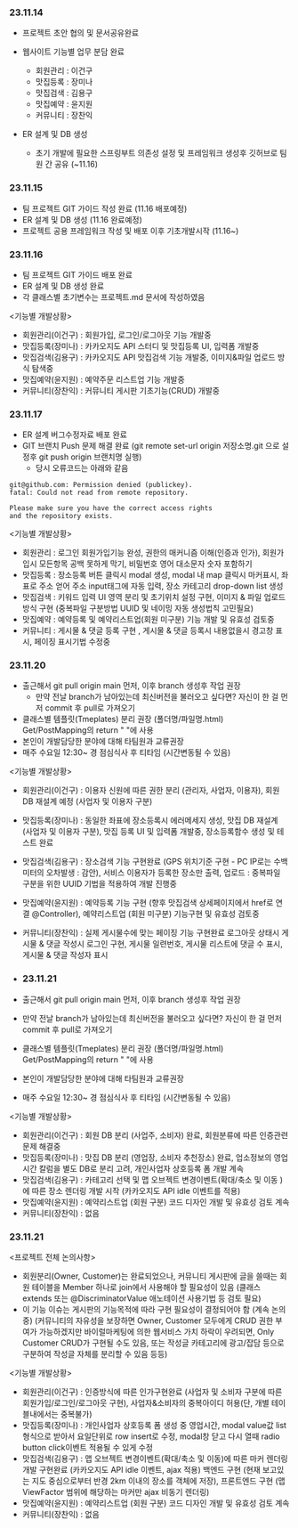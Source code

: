 ### 23.11.14

- 프로젝트 초안 협의 및 문서공유완료
- 웹사이트 기능별 업무 분담 완료
  - 회원관리 : 이건구
  - 맛집등록 : 장미나
  - 맛집검색 : 김용구
  - 맛집예약 : 윤지원
  - 커뮤니티 : 장찬익

- ER 설계 및 DB 생성 
  - 초기 개발에 필요한 스프링부트 의존성 설정 및 프레임워크 생성후 깃허브로 팀원 간 공유 (~11.16)
 
### 23.11.15

- 팀 프로젝트 GIT 가이드 작성 완료 (11.16 배포예정)
- ER 설계 및 DB 생성 (11.16 완료예정)
- 프로젝트 공용 프레임워크 작성 및 배포 이후 기초개발시작 (11.16~)
 
### 23.11.16 

- 팀 프로젝트 GIT 가이드 배포 완료
- ER 설계 및 DB 생성 완료
- 각 클래스별 초기변수는 프로젝트.md 문서에 작성하였음

<기능별 개발상황>
- 회원관리(이건구) : 회원가입, 로그인/로그아웃 기능 개발중
- 맛집등록(장미나) : 카카오지도 API 스터디 및 맛집등록 UI, 입력폼 개발중
- 맛집검색(김용구) : 카카오지도 API 맛집검색 기능 개발중, 이미지&파일 업로드 방식 탐색중
- 맛집예약(윤지원) : 예약주문 리스트업 기능 개발중
- 커뮤니티(장찬익) : 커뮤니티 게시판 기초기능(CRUD) 개발중

### 23.11.17

- ER 설계 버그수정자료 배포 완료
- GIT 브랜치 Push 문제 해결 완료 (git remote set-url origin 저장소명.git 으로 설정후 git push origin 브랜치명 실행)
  - 당시 오류코드는 아래와 같음
```
git@github.com: Permission denied (publickey).
fatal: Could not read from remote repository.

Please make sure you have the correct access rights
and the repository exists.
```    

<기능별 개발상황>
- 회원관리 : 로그인 회원가입기능 완성, 권한의 매커니즘 이해(인증과 인가), 회원가입시 모든항목 공백 못하게 막기, 비밀번호 영어 대소문자 숫자 포함하기
- 맛집등록 : 장소등록 버튼 클릭시 modal 생성, modal 내 map 클릭시 마커표시, 좌표로 주소 얻어 주소 input태그에 자동 입력, 장소 카테고리 drop-down list 생성
- 맛집검색 : 키워드 입력 UI 영역 분리 및 초기위치 설정 구현, 이미지 & 파일 업로드 방식 구현 (중복파일 구분방법 UUID 및 네이밍 자동 생성법칙 고민필요)
- 맛집예약 : 예약등록 및 예약리스트업(회원 미구분) 기능 개발 및 유효성 검토중
- 커뮤니티 : 게시물 & 댓글 등록 구현 , 게시물 & 댓글 등록시 내용없을시 경고창 표시, 페이징 표시기법 수정중

### 23.11.20

- 출근해서 git pull origin main 먼저, 이후 branch 생성후 작업 권장
  - 만약 전날 branch가 남아있는데 최신버전을 불러오고 싶다면? 자신이 한 걸 먼저 commit 후 pull로 가져오기
- 클래스별 템플릿(Tmeplates) 분리 권장 (폴더명/파일명.html) Get/PostMapping의 return " "에 사용
- 본인이 개발담당한 분야에 대해 타팀원과 교류권장
- 매주 수요일 12:30~ 경 점심식사 후 티타임 (시간변동될 수 있음)

<기능별 개발상황>
- 회원관리(이건구) : 이용자 신원에 따른 권한 분리 (관리자, 사업자, 이용자), 회원 DB 재설계 예정 (사업자 및 이용자 구분)
- 맛집등록(장미나) : 동일한 좌표에 장소등록시 에러메세지 생성, 맛집 DB 재설계 (사업자 및 이용자 구분), 맛집 등록 UI 및 입력폼 개발중, 장소등록함수 생성 및 테스트 완료
- 맛집검색(김용구) : 장소검색 기능 구현완료 (GPS 위치기준 구현 - PC IP로는 수백미터의 오차발생 : 감안), 서비스 이용자가 등록한 장소만 출력, 업로드 : 중복파일 구분을 위한 UUID 기법을 적용하여 개발 진행중
- 맛집예약(윤지원) : 예약등록 기능 구현 (향후 맛집검색 상세페이지에서 href로 연결 @Controller), 예약리스트업 (회원 미구분) 기능구현 및 유효성 검토중
- 커뮤니티(장찬익) : 실제 게시물수에 맞는 페이징 기능 구현완료 로그아웃 상태시 게시물 & 댓글 작성시 로그인 구현, 게시물 일련번호, 게시물 리스트에 댓글 수 표시, 게시물 & 댓글 작성자 표시

- ### 23.11.21

- 출근해서 git pull origin main 먼저, 이후 branch 생성후 작업 권장
- 만약 전날 branch가 남아있는데 최신버전을 불러오고 싶다면? 자신이 한 걸 먼저 commit 후 pull로 가져오기
- 클래스별 템플릿(Tmeplates) 분리 권장 (폴더명/파일명.html) Get/PostMapping의 return " "에 사용
- 본인이 개발담당한 분야에 대해 타팀원과 교류권장
- 매주 수요일 12:30~ 경 점심식사 후 티타임 (시간변동될 수 있음)

<기능별 개발상황>
- 회원관리(이건구) : 회원 DB 분리 (사업주, 소비자) 완료, 회원분류에 따른 인증관련 문제 해결중 
- 맛집등록(장미나) : 맛집 DB 분리 (영업장, 소비자 추천장소) 완료, 업소정보의 영업시간 칼럼을 별도 DB로 분리 고려, 개인사업자 상호등록 폼 개발 계속
- 맛집검색(김용구) : 카테고리 선택 및 맵 오브젝트 변경이벤트(확대/축소 및 이동 )에 따른 장소 렌더링 개발 시작 (카카오지도 API idle 이벤트를 적용) 
- 맛집예약(윤지원) : 예약리스트업 (회원 구분) 코드 디자인 개발 및 유효성 검토 계속
- 커뮤니티(장찬익) : 없음

### 23.11.21

<프로젝트 전체 논의사항>
- 회원분리(Owner, Customer)는 완료되었으나, 커뮤니티 게시판에 글을 쓸때는 회원 테이블을 Member 하나로 join에서 사용해야 할 필요성이 있음 (클래스 extends 또는 @DiscriminatorValue 애노테이션 사용기법 등 검토 필요)
- 이 기능 이슈는 게시판의 기능목적에 따라 구현 필요성이 결정되어야 함 (계속 논의중)
 (커뮤니티의 자유성을 보장하면 Owner, Customer 모두에게 CRUD 권한 부여가 가능하겠지만
  바이럴마케팅에 의한 웹서비스 가치 하락이 우려되면, Only Customer CRUD가 구현될 수도 있음, 또는 작성글 카테고리에 광고/잡담 등으로 구분하여 작성글 자체를 분리할 수 있음 등등)

<기능별 개발상황>
- 회원관리(이건구) : 인증방식에 따른 인가구현완료 (사업자 및 소비자 구분에 따른 회원가입/로그인/로그아웃 구현), 사업자&소비자의 중복아이디 허용(단, 개별 테이블내에서는 중복불가) 
- 맛집등록(장미나) : 개인사업자 상호등록 폼 생성 중 영업시간, modal value값 list형식으로 받아서 요일단위로 row insert로 수정, modal창 닫고 다시 열때 radio button click이벤트 적용될 수 있게 수정
- 맛집검색(김용구) : 맵 오브젝트 변경이벤트(확대/축소 및 이동)에 따른 마커 렌더링 개발 구현완료 (카카오지도 API idle 이벤트, ajax 적용)
                    백엔드 구현 (현재 보고있는 지도 중심으로부터 반경 2km 이내의 장소를 객체에 저장), 프론트엔드 구현 (맵 ViewFactor 범위에 해당하는 마커만 ajax 비동기 렌더링)
- 맛집예약(윤지원) : 예약리스트업 (회원 구분) 코드 디자인 개발 및 유효성 검토 계속
- 커뮤니티(장찬익) : 없음



